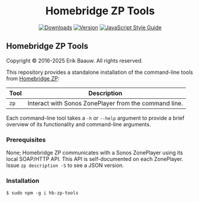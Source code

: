 <span align="center">

# Homebridge ZP Tools
[![Downloads](https://img.shields.io/npm/dt/hb-zp-tools.svg)](https://www.npmjs.com/package/hb-zp-tools)
[![Version](https://img.shields.io/npm/v/hb-zp-tools.svg)](https://www.npmjs.com/package/hb-zp-tools)
[![JavaScript Style Guide](https://img.shields.io/badge/code_style-standard-brightgreen.svg)](https://standardjs.com)

</span>

## Homebridge ZP Tools
Copyright © 2016-2025 Erik Baauw. All rights reserved.

This repository provides a standalone installation of the command-line tools from [Homebridge ZP](https://github.com/ebaauw/homebridge-zp):

Tool      | Description
--------- | -----------
`zp `     | Interact with Sonos ZonePlayer from the command line.

Each command-line tool takes a `-h` or `--help` argument to provide a brief overview of its functionality and command-line arguments.

### Prerequisites
None; Homebridge ZP communicates with a Sonos ZonePlayer using its local SOAP/HTTP API.
This API is self-documented on each ZonePlayer.
Issue `zp description -S` to see a JSON version.

### Installation
```
$ sudo npm -g i hb-zp-tools
```
